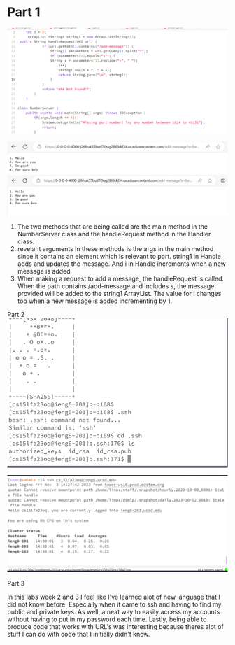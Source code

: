 # Part 1
![Image](lab2_code.png)



![Image](example_1.png)
![Image](example_2.png)

1. The two methods that are being called are the main method in the NumberServer class and the handleRequest method in the Handler class.
2. revelant arguments in these methods is the args in the main method since it contains an element which is relevant to port. string1 in Handle adds and updates the message. And i in Handle increments when a new message is added
3. When making a request to add a message, the handleRequest is called. When the path contains /add-message and includes s, the message provided will be added to the string1 ArrayList. The value for i changes too when a new message is added incrementing by 1. 

Part 2
![Image](ls_ssh.png)

![Image](with_password.png)





Part 3

In this labs week 2 and 3 I feel like I've learned alot of new language that I did not know before. Especially when it came to ssh and having to find my public and private keys. As well, a neat way to easily access my accounts without having to put in my password each time. Lastly, being able to produce code that works with URL's was interesting because theres alot of stuff I can do with code that I initially didn't know.
